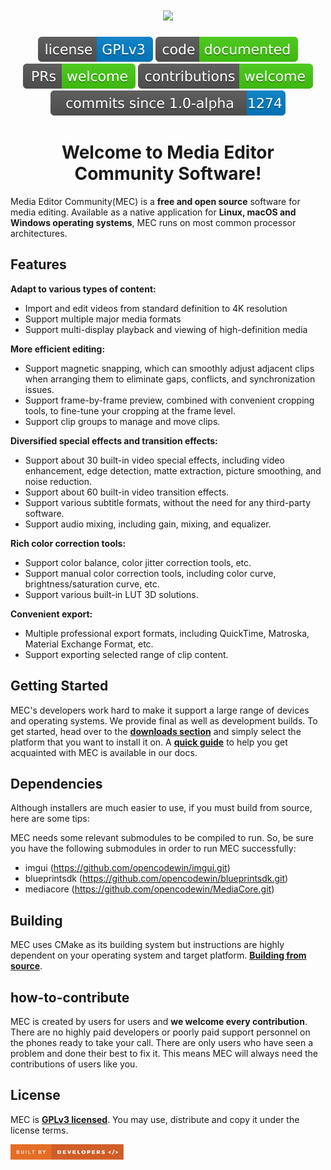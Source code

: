 <h1 align="center">
  <img src="docs/assets/multi_view.gif" height="500"/>
</h1>

<p align="center">
  <a href="LICENSE"><img alt="License" src="docs/assets/license.svg"></a>
  <a href="https://github.com/opencodewin/MediaEditor/wiki"><img alt="Documentation" src="docs/assets/code-doc.svg"></a>
  <a href="https://github.com/opencodewin/MediaEditor/pulls"><img alt="PRs Welcome" src="docs/assets/prs.svg"></a>
  <a href="#how-to-contribute"><img alt="Contributions Welcome" src="docs/assets/contribute.svg"></a>
  <a href="https://github.com/opencodewin/MediaEditor/commits/master"><img alt="Commits" src="docs/assets/latest.svg"></a>
</p>

<h1 align="center">
  Welcome to Media Editor Community Software!
</h1>

Media Editor Community(MEC) is a **free and open source** software for media editing. Available as a native application for **Linux, macOS and Windows operating systems**, MEC runs on most common processor architectures.

## Features
**Adapt to various types of content:**
* Import and edit videos from standard definition to 4K resolution
* Support multiple major media formats
* Support multi-display playback and viewing of high-definition media

**More efficient editing:**
* Support magnetic snapping, which can smoothly adjust adjacent clips when arranging them to eliminate gaps, conflicts, and synchronization issues.
* Support frame-by-frame preview, combined with convenient cropping tools, to fine-tune your cropping at the frame level.
* Support clip groups to manage and move clips.

**Diversified special effects and transition effects:**
* Support about 30 built-in video special effects, including video enhancement, edge detection, matte extraction, picture smoothing, and noise reduction.
* Support about 60 built-in video transition effects.
* Support various subtitle formats, without the need for any third-party software.
* Support audio mixing, including gain, mixing, and equalizer.

**Rich color correction tools:**
* Support color balance, color jitter correction tools, etc.
* Support manual color correction tools, including color curve, brightness/saturation curve, etc.
* Support various built-in LUT 3D solutions.

**Convenient export:**
* Multiple professional export formats, including QuickTime, Matroska, Material Exchange Format, etc.
* Support exporting selected range of clip content.

## Getting Started
MEC's developers work hard to make it support a large range of devices and operating systems. We provide final as well as development builds. To get started, head over to the **[downloads section](https://github.com/opencodewin/MediaEditor/releases)** and simply select the platform that you want to install it on. A **[quick guide](docs/addit/Quick-Start.md)** to help you get acquainted with MEC is available in our docs.

## Dependencies
Although installers are much easier to use, if you must build from 
source, here are some tips: 

MEC needs some relevant submodules to be compiled to run. So, 
be sure you have the following submodules in order to run MEC successfully: 

*  imgui (https://github.com/opencodewin/imgui.git)
*  blueprintsdk (https://github.com/opencodewin/blueprintsdk.git)
*  mediacore (https://github.com/opencodewin/MediaCore.git)

## Building
MEC uses CMake as its building system but instructions are highly dependent on your operating system and target platform. **[Building from source](docs/addit/How-to-Built.md)**.

## how-to-contribute
MEC is created by users for users and **we welcome every contribution**. There are no highly paid developers or poorly paid support personnel on the phones ready to take your call. There are only users who have seen a problem and done their best to fix it. This means MEC will always need the contributions of users like you.

## License
MEC is **[GPLv3 licensed](LICENSE)**. You may use, distribute and copy it under the license terms.

<a href="https://github.com/opencodewin/MediaEditor/graphs/contributors"><img src="docs/assets/built-by-developers.svg" height="25"></a>